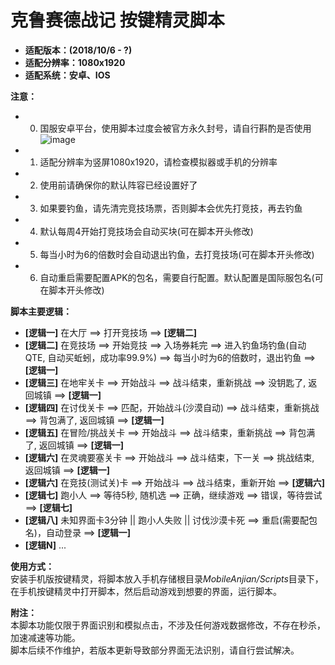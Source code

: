 # 克鲁赛德战记 按键精灵脚本
- **适配版本：(2018/10/6 - ?)**
- **适配分辨率：1080x1920**
- **适配系统：安卓、IOS**

**注意：**<br>
- 0. 国服安卓平台，使用脚本过度会被官方永久封号，请自行斟酌是否使用<br>
![image](https://raw.githubusercontent.com/using1174/cq-scripts/master/forbidden-mail.png)
- 1. 适配分辨率为竖屏1080x1920，请检查模拟器或手机的分辨率
- 2. 使用前请确保你的默认阵容已经设置好了
- 3. 如果要钓鱼，请先清完竞技场票，否则脚本会优先打竞技，再去钓鱼
- 4. 默认每周4开始打竞技场会自动买块(可在脚本开头修改)
- 5. 每当小时为6的倍数时会自动退出钓鱼，去打竞技场(可在脚本开头修改)
- 6. 自动重启需要配置APK的包名，需要自行配置。默认配置是国际服包名(可在脚本开头修改)

**脚本主要逻辑：**<br>
- **[逻辑一]** 在大厅 ==> 打开竞技场 ==> **[逻辑二]**
- **[逻辑二]** 在竞技场 ==> 开始竞技 ==> 入场券耗完 ==> 进入钓鱼场钓鱼(自动QTE, 自动买蚯蚓，成功率99.9%) ==> 每当小时为6的倍数时，退出钓鱼 ==> **[逻辑一]**
- **[逻辑三]** 在地牢关卡 ==> 开始战斗 ==> 战斗结束，重新挑战 ==> 没钥匙了, 返回城镇 ==> **[逻辑一]**
- **[逻辑四]** 在讨伐关卡 ==> 匹配，开始战斗(沙漠自动) ==> 战斗结束，重新挑战 ==> 背包满了, 返回城镇 ==> **[逻辑一]**
- **[逻辑五]** 在冒险/挑战关卡 ==> 开始战斗 ==> 战斗结束，重新挑战 ==> 背包满了, 返回城镇 ==> **[逻辑一]**
- **[逻辑六]** 在灵魂要塞关卡 ==> 开始战斗 ==> 战斗结束，下一关 ==> 挑战结束, 返回城镇 ==> **[逻辑一]**
- **[逻辑六]** 在竞技(测试关)卡 ==> 开始战斗 ==> 战斗结束，重新开始 ==> **[逻辑六]**
- **[逻辑七]** 跑小人 ==> 等待5秒, 随机选 ==> 正确，继续游戏 ==> 错误，等待尝试 ==> **[逻辑七]**
- **[逻辑八]** 未知界面卡3分钟 || 跑小人失败 || 讨伐沙漠卡死 ==> 重启(需要配包名)，自动登录 ==> **[逻辑一]**
- **[逻辑N]** ...

**使用方式：**<br>
安装手机版按键精灵，将脚本放入手机存储根目录*MobileAnjian/Scripts*目录下，在手机按键精灵中打开脚本，然后启动游戏到想要的界面，运行脚本。

**附注：**<br>
本脚本功能仅限于界面识别和模拟点击，不涉及任何游戏数据修改，不存在秒杀，加速减速等功能。<br>
脚本后续不作维护，若版本更新导致部分界面无法识别，请自行尝试解决。